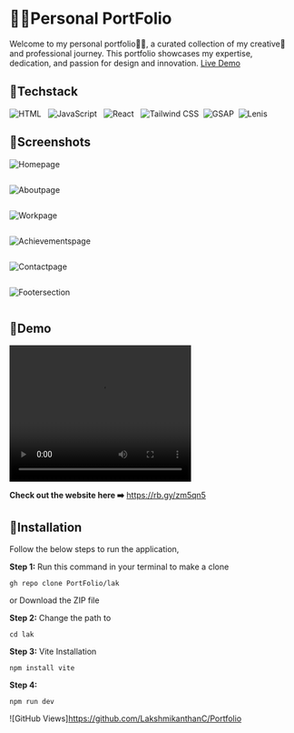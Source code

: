 
# 👨‍💻Personal PortFolio

Welcome to my personal portfolio👨‍💻, a curated collection of my creative🎨 and professional journey. This portfolio showcases my expertise, dedication, and passion for design and innovation. <a href="https://rb.gy/zm5qn5">Live Demo</a>

## 📌Techstack
![HTML](https://img.shields.io/badge/HTML-E34F26?style=flat&logo=html5&logoColor=white) &nbsp; ![JavaScript](https://img.shields.io/badge/JavaScript-F7DF1E?style=flat&logo=javascript&logoColor=black) &nbsp; ![React](https://img.shields.io/badge/React-61DAFB?style=flat&logo=react&logoColor=black) &nbsp; ![Tailwind CSS](https://img.shields.io/badge/Tailwind_CSS-38B2AC?style=flat&logo=tailwindcss&logoColor=white) &nbsp;![GSAP](https://img.shields.io/badge/GSAP-React-brightgreen?style=flat&logo=greensock) &nbsp;![Lenis](https://img.shields.io/badge/Lenis-blue?style=flat&logo=react)

## 📌Screenshots

![Homepage](https://img.shields.io/badge/Home&nbsp;page-%230078D4?style=flat&colorB=#87CEEB )

<img src="/Portfolio/lak/public/images/p1.png" alt="">


![Aboutpage](https://img.shields.io/badge/About&nbsp;page-%230078D4?style=flat&colorB=#87CEEB )

<img src="/Portfolio/lak/public/images/About.png" alt="">


![Workpage](https://img.shields.io/badge/Work&nbsp;page-%230078D4?style=flat&colorB=#87CEEB)

<img src="/Portfolio/lak/public/images/Work.png" alt="">


![Achievementspage](https://img.shields.io/badge/Achievements&nbsp;&amp;&nbsp;Certifications&nbsp;page-%230078D4?style=flat&colorB=#87CEEB )

<img src="/Portfolio/lak/public/images/Achievements.png" alt="">

![Contactpage](https://img.shields.io/badge/Contact&nbsp;page-%230078D4?style=flat&colorB=#87CEEB)

<img src="/Portfolio/lak/public/images/Contact.png" alt="">


![Footersection](https://img.shields.io/badge/Footer&nbsp;section-%230078D4?style=flat&colorB=#87CEEB)

<img src="/Portfolio/lak/public/images/Footer.png" alt="">

## 📌Demo

<video width="320" height="240" autoplay>
  <source src="/Portfolio/public/videos/v1.mp4" type="video/mp4">
  <source src="/Portfolio/public/video/v1.ogg" type="video/ogg">
Your browser does not support the video tag.
</video>

**Check out the website here ➡️** https://rb.gy/zm5qn5

## 📌Installation

Follow the below steps to run the application,

**Step 1:** Run this command in your terminal to make a clone

```
gh repo clone PortFolio/lak
```
or 
Download the ZIP file

**Step 2:** Change the path to
```
cd lak
```
**Step 3:** Vite Installation
```
npm install vite
```
**Step 4:** 
```
npm run dev
```

![GitHub Views]https://github.com/LakshmikanthanC/Portfolio
